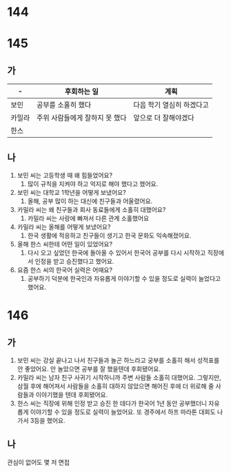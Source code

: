 # 144
# 145
## 가
| -   | 후회하는 일            | 계획             |
| --- | ----------------- | -------------- |
| 보민  | 공부를 소홀히 했다        | 다음 학기 열심히 하겠다고 |
| 카밀라 | 주위 사람들에게 잘하지 못 했다 | 앞으로 더 잘해야겠다    |
| 한스  |                   |                |
## 나
1. 보민 씨는 고등학생 때 왜 힘들었어요?
	1. 많이 규칙을 지켜야 하고 억지로 해야 했다고 했어요.
2. 보민 씨는 대학교 1학년을 어떻게 보냈어요? 
	1. 올해, 공부 많이 하는 대신에 친구들과 어울렸어요.
3. 카밀라 씨는 왜 친구들과 회사 동료들에게 소홀히 대했어요? 
	1. 카밀라 씨는 사랑에 빠져서 다른 관계 소홀했어요
4. 카밀라 씨는 올해를 어떻게 보냈어요? 
	1. 한국 생활에 적응하고 친구들이 생기고 한국 문화도 익속해졌어요.
5. 올해 한스 씨한테 어떤 일이 있었어요? 
	1. 다시 오고 싶었던 한국에 돌아올 수 있어서 한국어 공부를 다시 시작하고 직장에서 인정을 받고 승진했다고 했어요.
6. 요즘 한스 씨의 한국어 실력은 어때요? 
	1. 공부하기 덕분에 한국인과 자유롭게 이야기할 수 있을 정도로 실력이 늘었다고 했어요.
# 146
## 가
1. 보민 씨는 강실 끝나고 나서 친구들과 놀곤 하느라고 궁부를 소홀히 해서 성적표를 안 좋았어요. 안 놀았으면 공부를 잘 했을텐데 후회됐어요.
2. 카밀라 씨는 남자 친구 사귀기 시작하니까 주변 사람들 소홀히 대했어요. 그렇지만, 삼월 후에 해어져서 사람들을 소홀히 대하지 않았으면 해어진 후에 더 위로해 줄 사람들과 이야기했을 텐데 후회됐어요.
3. 한스 씨는 직장에 위해 인정 받고 승진 한 데다가 한국어 1년 동안 공부했더니 자유롭게 이야기할 수 있을 정도로 실력이 늘었어요. 또 경주에서 하프 마라톤 대회도 나가서 3등을 했어요.
## 나
관심이 없어도 몇 저 면접